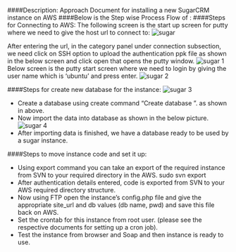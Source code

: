####Description:
Approach Document for installing a new SugarCRM instance on AWS
####Below is the Step wise Process Flow of :
####Steps for Connecting to AWS:
The following screen is the start up screen for putty where we need to give the host url to connect to:
![sugar](https://cloud.githubusercontent.com/assets/25039079/22282164/c76bde36-e300-11e6-8465-6f15f9028e3c.png)

After entering the url, in the category panel under connection subsection, we need click on SSH option to upload the authentication ppk file as shown in the below screen and click open that opens the putty window.
![sugar 1](https://cloud.githubusercontent.com/assets/25039079/22282247/30b82c28-e301-11e6-997f-99c433597d4d.png)
Below screen is the putty start screen where we need to login by giving the user name which is ‘ubuntu’ and press enter.
![sugar 2](https://cloud.githubusercontent.com/assets/25039079/22282284/71a1c62c-e301-11e6-9f60-027aa35d0e94.png)

####Steps for create new database for the instance:
![sugar 3](https://cloud.githubusercontent.com/assets/25039079/22282353/cab474ee-e301-11e6-930b-2933f06fc0d8.png)
* Create a database using create command “Create database <database name>”. as shown in above.
* Now import the data into database as shown in the below picture.
![sugar 4](https://cloud.githubusercontent.com/assets/25039079/22282410/1c9c6140-e302-11e6-98b2-8f42458bb265.png)
* After importing data is finished, we have a database ready to be used by a sugar instance.

####Steps to move instance code and set it up:

* Using export command you can take an export of  the required instance from SVN to your required directory in the AWS.
             sudo svn export <SVN url> <directory structure>   
* After authentication details entered, code is exported from  SVN to your AWS required directory structure.
* Now using FTP open the instance’s config.php file and give the appropriate site_url and db values (db name, pwd) and save this file back on AWS.
* Set the crontab for this instance from root user.
(please see the respective documents for setting up a cron job).
* Test the instance from browser and Soap and then instance is ready to use.



